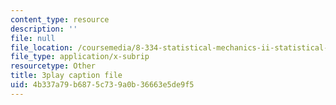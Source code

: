 ```yaml
---
content_type: resource
description: ''
file: null
file_location: /coursemedia/8-334-statistical-mechanics-ii-statistical-physics-of-fields-spring-2014/4b337a79b6875c739a0b36663e5de9f5_bMnpf0s-mAk.vtt
file_type: application/x-subrip
resourcetype: Other
title: 3play caption file
uid: 4b337a79-b687-5c73-9a0b-36663e5de9f5
---
```

